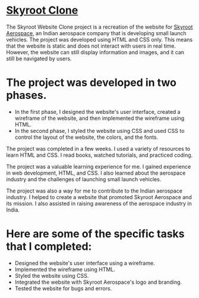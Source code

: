 ﻿# <a href=https://nikhilsingaraju.github.io/Skyroot-Clone/> Skyroot Clone</a>

The Skyroot Website Clone project is a recreation of the website for <a href=https://skyroot.in/>Skyroot Aerospace</a>, an Indian aerospace company that is developing small launch vehicles. The project was developed using HTML and CSS only. This means that the website is static and does not interact with users in real time. However, the website can still display information and images, and it can still be navigated by users.

# The project was developed in two phases. 
- In the first phase, I designed the website's user interface, created a wireframe of the website, and then implemented the wireframe using HTML.
- In the second phase, I styled the website using CSS and used CSS to control the layout of the website, the colors, and the fonts.

The project was completed in a few weeks. I used a variety of resources to learn HTML and CSS. I read books, watched tutorials, and practiced coding.

The project was a valuable learning experience for me. I gained experience in web development, HTML, and CSS. I also learned about the aerospace industry and the challenges of launching small launch vehicles.

The project was also a way for me to contribute to the Indian aerospace industry. I helped to create a website that promoted Skyroot Aerospace and its mission. I also assisted in raising awareness of the aerospace industry in India.

# Here are some of the specific tasks that I completed:

- Designed the website's user interface using a wireframe.
- Implemented the wireframe using HTML.
- Styled the website using CSS.
- Integrated the website with Skyroot Aerospace's logo and branding.
- Tested the website for bugs and errors.
